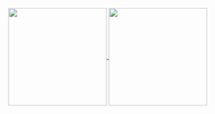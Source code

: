 <a href="https://github.com/anuraghazra/github-readme-stats">
  <img height=200 align="center" src="https://github-readme-stats.vercel.app/api?username=racoelhosilva&theme=gruvbox" />
</a>
<a href="https://github.com/racoelhosilva">
  <img height=200 align="center" src="https://github-readme-stats.vercel.app/api/top-langs/?username=racoelhosilva&theme=gruvbox&show_icons=true&hide_border=false&size_weight=0.5&count_weight=1.0&langs_count=4&layout=compact&border_color=EBDBB2&card_width=150" />
</a>
